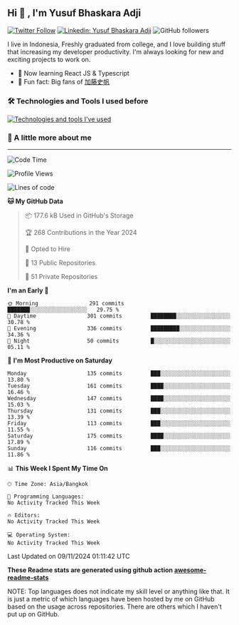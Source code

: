 ## Hi 👋 , I'm Yusuf Bhaskara Adji

[![Twitter Follow](https://img.shields.io/twitter/follow/frelein_asli?label=Follow)](https://twitter.com/intent/follow?screen_name=frelein_asli)
[![Linkedin: Yusuf Bhaskara Adji](https://img.shields.io/badge/-yusufadji-blue?style=flat-square&logo=Linkedin&logoColor=white&link=https://www.linkedin.com/in/yusuf-bhaskara-adji/)](https://www.linkedin.com/in/yusuf-bhaskara-adji/)
![GitHub followers](https://img.shields.io/github/followers/yusufadji?label=Follow&style=social)

I live in Indonesia, Freshly graduated from college, and I love building stuff that increasing my developer productivity. I'm always looking for new and exciting projects to work on.

- 🌱 Now learning React JS & Typescript
- 🐻 Fun fact: Big fans of [加藤史帆](https://www.instagram.com/katoshi.official/)

### 🛠️ Technologies and Tools I used before

[![Technologies and tools I've used](https://skillicons.dev/icons?i=html,css,js,ts,php,python,kotlin,tailwind,bootstrap,next,express,sequelize,mysql,prisma,firebase,vercel,vscode,androidstudio,bash,git,postman,figma,docker,linux&perline=12)](#)

### 🐣 A little more about me

---

<!--START_SECTION:waka-->
![Code Time](http://img.shields.io/badge/Code%20Time-1%2C117%20hrs%2041%20mins-blue)

![Profile Views](http://img.shields.io/badge/Profile%20Views-1-blue)

![Lines of code](https://img.shields.io/badge/From%20Hello%20World%20I%27ve%20Written-675.6%20thousand%20lines%20of%20code-blue)

**🐱 My GitHub Data** 

> 📦 177.6 kB Used in GitHub's Storage 
 > 
> 🏆 268 Contributions in the Year 2024
 > 
> 💼 Opted to Hire
 > 
> 📜 13 Public Repositories 
 > 
> 🔑 51 Private Repositories 
 > 
**I'm an Early 🐤** 

```text
🌞 Morning                291 commits         ███████░░░░░░░░░░░░░░░░░░   29.75 % 
🌆 Daytime                301 commits         ████████░░░░░░░░░░░░░░░░░   30.78 % 
🌃 Evening                336 commits         █████████░░░░░░░░░░░░░░░░   34.36 % 
🌙 Night                  50 commits          █░░░░░░░░░░░░░░░░░░░░░░░░   05.11 % 
```
📅 **I'm Most Productive on Saturday** 

```text
Monday                   135 commits         ███░░░░░░░░░░░░░░░░░░░░░░   13.80 % 
Tuesday                  161 commits         ████░░░░░░░░░░░░░░░░░░░░░   16.46 % 
Wednesday                147 commits         ████░░░░░░░░░░░░░░░░░░░░░   15.03 % 
Thursday                 131 commits         ███░░░░░░░░░░░░░░░░░░░░░░   13.39 % 
Friday                   113 commits         ███░░░░░░░░░░░░░░░░░░░░░░   11.55 % 
Saturday                 175 commits         ████░░░░░░░░░░░░░░░░░░░░░   17.89 % 
Sunday                   116 commits         ███░░░░░░░░░░░░░░░░░░░░░░   11.86 % 
```


📊 **This Week I Spent My Time On** 

```text
🕑︎ Time Zone: Asia/Bangkok

💬 Programming Languages: 
No Activity Tracked This Week

🔥 Editors: 
No Activity Tracked This Week

💻 Operating System: 
No Activity Tracked This Week
```


 Last Updated on 09/11/2024 01:11:42 UTC
<!--END_SECTION:waka-->

**These Readme stats are generated using github action [awesome-readme-stats](https://github.com/anmol098/waka-readme-stats)**

NOTE: Top languages does not indicate my skill level or anything like that. It is just a metric of which languages have been hosted by me on GitHub based on the usage across repositories. There are others which I haven't put up on GitHub.
